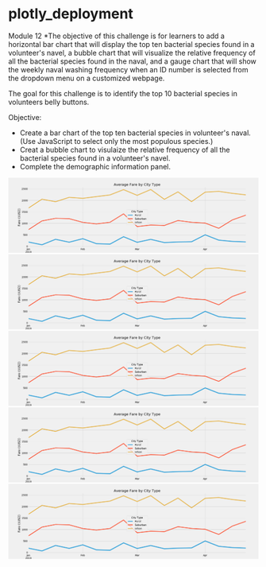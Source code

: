 # plotly_deployment
Module 12
*The objective of this challenge is for learners to add a horizontal bar chart that will display the top ten bacterial species found in a volunteer's navel, a bubble chart that will visualize the relative frequency of all the bacterial species found in the naval, and a gauge chart that will show the weekly naval washing frequency when an ID number is selected from the dropdown menu on a customized webpage.

The goal for this challenge is to identify the top 10 bacterial species in volunteers belly buttons.

Objective:
* Create a bar chart of the top ten bacterial species in volunteer's naval. (Use JavaScript to select only the most populous species.)
* Creat a bubble chart to visulaize the relative frequency of all the bacterial species found in a volunteer's navel.
* Complete the demographic information panel.
<img src ="https://github.com/914book/PyBer_Analysis/blob/master/analysis/Challenge_fare_summary.png" raw=true/>
<img src ="https://github.com/914book/PyBer_Analysis/blob/master/analysis/Challenge_fare_summary.png" raw=true/>
<img src ="https://github.com/914book/PyBer_Analysis/blob/master/analysis/Challenge_fare_summary.png" raw=true/>
<img src ="https://github.com/914book/PyBer_Analysis/blob/master/analysis/Challenge_fare_summary.png" raw=true/>
<img src ="https://github.com/914book/PyBer_Analysis/blob/master/analysis/Challenge_fare_summary.png" raw=true/>
